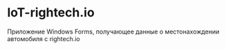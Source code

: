 # loT-rightech.io
Приложение Windows Forms, получающее данные о местонахождении автомобиля с rightech.io
